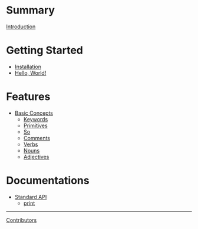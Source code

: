 # Summary

[Introduction](introduction.md)

# Getting Started

- [Installation](./installation.md)
- [Hello, World!]()

# Features

- [Basic Concepts]()
   - [Keywords](features/keywords.md)
   - [Primitives]()
   - [So]()
   - [Comments]()
   - [Verbs](features/verbs.md)
   - [Nouns](features/nouns.md)
   - [Adjectives]()

# Documentations

- [Standard API]()
   - [print]()

---

[Contributors](contributors.md)
